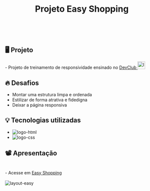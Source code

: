 <h1 align="center">Projeto Easy Shopping<h1>
<br>
<h2>🖥️ Projeto</h2>
- Projeto de treinamento de responsividade ensinado no <a href="https://rodolfomori.com.br/devclub/">DevClub <img src="https://rodolfomori.com.br/wp-content/uploads/elementor/thumbs/LOGO_1-pl6s0w83bob17fyv2myc9hccfjkrd6md916y3lfbcg.png" width="25px" alt="logo-dev"><a/>
<br>
<h2>🔥 Desafios</h2>

- Montar uma estrutura limpa e ordenada
- Estilizar de forma atrativa e fidedigna
- Deixar a página responsiva
  
<h2>💡 Tecnologias utilizadas</h2>

-  <img src="https://img.shields.io/badge/HTML5-E34F26?style=for-the-badge&logo=html5&logoColor=white" alt="logo-html"/>
-  <img src="https://img.shields.io/badge/CSS3-1572B6?style=for-the-badge&logo=css3&logoColor=white" alt="logo-css"/>
 
  
<h2>📽️ Apresentação</h2><br>  
- Acesse em <a href="https://sidneigoulartjunior.github.io/Projeto-CSS---Easy-Shopping/">Easy Shopping</a><br>
<br>
<img src="https://github.com/SidneiGoulartJunior/Projeto-easy-shopping/blob/master/Imgs/Responsividade.easy.png?raw=true" alt="layout-easy"/>
